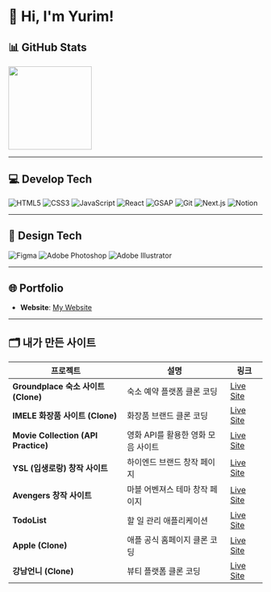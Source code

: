 # 👋 Hi, I'm Yurim!

## 📊 GitHub Stats
<p align="left">
  <img src="https://github-readme-stats.vercel.app/api/top-langs/?username=yurim-web&layout=compact&theme=default" height="165"/>
</p>

---

## 💻 Develop Tech
![HTML5](https://img.shields.io/badge/HTML5-E34F26?style=for-the-badge&logo=html5&logoColor=white)
![CSS3](https://img.shields.io/badge/CSS3-1572B6?style=for-the-badge&logo=css3&logoColor=white)
![JavaScript](https://img.shields.io/badge/JavaScript-F7DF1E?style=for-the-badge&logo=javascript&logoColor=black)
![React](https://img.shields.io/badge/React-20232A?style=for-the-badge&logo=react&logoColor=61DAFB)
![GSAP](https://img.shields.io/badge/GSAP-88CE02?style=for-the-badge&logo=greensock&logoColor=white)
![Git](https://img.shields.io/badge/Git-F05032?style=for-the-badge&logo=git&logoColor=white)
![Next.js](https://img.shields.io/badge/Next.js-000000?style=for-the-badge&logo=next.js&logoColor=white)
![Notion](https://img.shields.io/badge/Notion-000000?style=for-the-badge&logo=notion&logoColor=white)

---

## 🎨 Design Tech
![Figma](https://img.shields.io/badge/Figma-F24E1E?style=for-the-badge&logo=figma&logoColor=white)
![Adobe Photoshop](https://img.shields.io/badge/Photoshop-31A8FF?style=for-the-badge&logo=adobe%20photoshop&logoColor=white)
![Adobe Illustrator](https://img.shields.io/badge/Illustrator-FF9A00?style=for-the-badge&logo=adobe%20illustrator&logoColor=white)

---

## 🌐 Portfolio
- **Website**: [My Website](https://yurim-web.github.io/yurim_portfolio_/)

---

## 🗂 내가 만든 사이트

| 프로젝트 | 설명 | 링크 |
|---|---|---|
| **Groundplace 숙소 사이트 (Clone)** | 숙소 예약 플랫폼 클론 코딩 | [Live Site](https://yurim-web.github.io/groundplace_clone/) |
| **IMELE 화장품 사이트 (Clone)** | 화장품 브랜드 클론 코딩 | [Live Site](https://yurim-web.github.io/imele_clone/) |
| **Movie Collection (API Practice)** | 영화 API를 활용한 영화 모음 사이트 | [Live Site](https://movie-api-portfolio.vercel.app/) |
| **YSL (입생로랑) 창작 사이트** | 하이엔드 브랜드 창작 페이지 | [Live Site](https://yurim-web.github.io/YSL_portfolio_/) |
| **Avengers 창작 사이트** | 마블 어벤져스 테마 창작 페이지 | [Live Site](https://yurim-web.github.io/avengers_portfolio/) |
| **TodoList** | 할 일 관리 애플리케이션 | [Live Site](https://yurim-web.github.io/TODOLIST_page/) |
| **Apple (Clone)** | 애플 공식 홈페이지 클론 코딩 | [Live Site](https://yurim-web.github.io/apple_clone_page2/) |
| **강남언니 (Clone)** | 뷰티 플랫폼 클론 코딩 | [Live Site](https://yurim-web.github.io/gangnam/index.html) |
